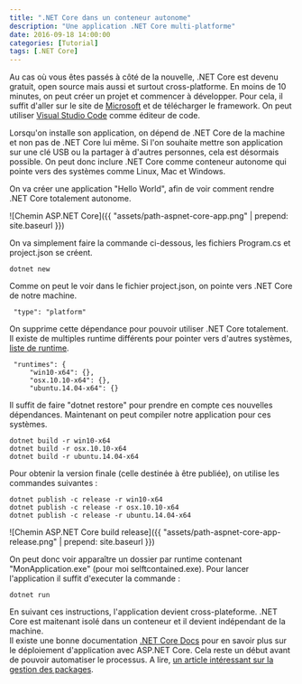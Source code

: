 ```yaml
---
title: ".NET Core dans un conteneur autonome"
description: "Une application .NET Core multi-platforme"
date: 2016-09-18 14:00:00
categories: [Tutorial]
tags: [.NET Core]
---
```


Au cas où vous êtes passés à côté de la nouvelle, .NET Core est devenu gratuit, open source mais aussi et surtout cross-platforme. En moins de 10 minutes, on peut créer un projet et commencer à développer.
Pour cela, il suffit d'aller sur le site de [Microsoft](https://www.microsoft.com/net/core#windows) et de télécharger le framework. On peut utiliser [Visual Studio Code](http://code.visualstudio.com/) comme éditeur de code.

Lorsqu'on installe son application, on dépend de .NET Core de la machine et non pas de .NET Core lui même. Si l'on souhaite mettre son application sur une clé USB ou la partager à d'autres personnes, cela est désormais possible. On peut donc inclure .NET Core comme conteneur autonome qui pointe vers des systèmes comme Linux, Mac et Windows.

On va créer une application "Hello World", afin de voir comment rendre .NET Core totalement autonome.

![Chemin ASP.NET Core]({{ "assets/path-aspnet-core-app.png" | prepend: site.baseurl }})

On va simplement faire la commande ci-dessous, les fichiers Program.cs et project.json se créent.

```
dotnet new
```

Comme on peut le voir dans le fichier project.json, on pointe vers .NET Core de notre machine.

```
 "type": "platform"
```

On supprime cette dépendance pour pouvoir utiliser .NET Core totalement. Il existe de multiples runtime différents pour pointer vers d'autres systèmes, [liste de runtime](https://docs.microsoft.com/en-us/dotnet/articles/core/rid-catalog).

```
 "runtimes": {
     "win10-x64": {},
     "osx.10.10-x64": {},
     "ubuntu.14.04-x64": {}
```

Il suffit de faire "dotnet restore" pour prendre en compte ces nouvelles dépendances.
Maintenant on peut compiler notre application pour ces systèmes.

```
dotnet build -r win10-x64
dotnet build -r osx.10.10-x64
dotnet build -r ubuntu.14.04-x64
```

Pour obtenir la version finale (celle destinée à être publiée), on utilise les commandes suivantes : 

```
dotnet publish -c release -r win10-x64
dotnet publish -c release -r osx.10.10-x64
dotnet publish -c release -r ubuntu.14.04-x64
```

![Chemin ASP.NET Core build release]({{ "assets/path-aspnet-core-app-release.png" | prepend: site.baseurl }})

On peut donc voir apparaître un dossier par runtime contenant "MonApplication.exe" (pour moi selftcontained.exe). 
Pour lancer l'application il suffit d'executer la commande :

```
dotnet run
```

En suivant ces instructions, l'application devient cross-plateforme. .NET Core est maitenant isolé dans un conteneur et il devient indépendant de la machine.  
Il existe une bonne documentation [.NET Core Docs](https://docs.microsoft.com/en-us/dotnet/articles/core/deploying/index) pour en savoir plus sur le déploiement d'application avec ASP.NET Core. Cela reste un début avant de pouvoir automatiser le processus. 
A lire, [un article intéressant sur la gestion des packages](https://docs.microsoft.com/en-us/dotnet/articles/core/tutorials/managing-package-dependency-versions).
